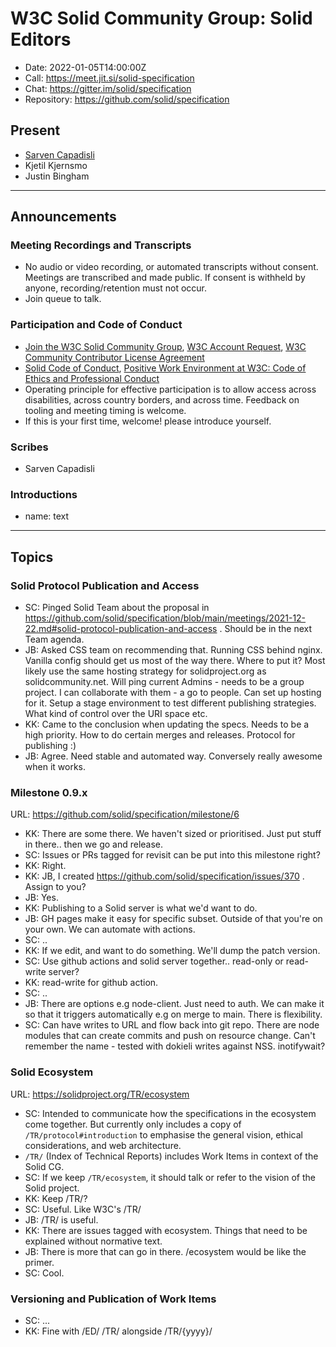 # W3C Solid Community Group: Solid Editors

* Date: 2022-01-05T14:00:00Z
* Call: https://meet.jit.si/solid-specification
* Chat: https://gitter.im/solid/specification
* Repository: https://github.com/solid/specification


## Present
* [Sarven Capadisli](https://csarven.ca/#i)
* Kjetil Kjernsmo
* Justin Bingham



---

## Announcements

### Meeting Recordings and Transcripts
* No audio or video recording, or automated transcripts without consent. Meetings are transcribed and made public. If consent is withheld by anyone, recording/retention must not occur.
* Join queue to talk.


### Participation and Code of Conduct
* [Join the W3C Solid Community Group](https://www.w3.org/community/solid/join), [W3C Account Request](http://www.w3.org/accounts/request), [W3C Community Contributor License Agreement](https://www.w3.org/community/about/agreements/cla/)
* [Solid Code of Conduct](https://github.com/solid/process/blob/main/code-of-conduct.md), [Positive Work Environment at W3C: Code of Ethics and Professional Conduct](https://www.w3.org/Consortium/cepc/)
* Operating principle for effective participation is to allow access across disabilities, across country borders, and across time. Feedback on tooling and meeting timing is welcome.
* If this is your first time, welcome! please introduce yourself.


### Scribes
* Sarven Capadisli


### Introductions
* name: text

---

## Topics

### Solid Protocol Publication and Access
* SC: Pinged Solid Team about the proposal in  https://github.com/solid/specification/blob/main/meetings/2021-12-22.md#solid-protocol-publication-and-access . Should be in the next Team agenda.
* JB: Asked CSS team on recommending that. Running CSS behind nginx. Vanilla config should get us most of the way there. Where to put it? Most likely use the same hosting strategy for solidproject.org as solidcommunity.net. Will ping current Admins - needs to be a group project. I can collaborate with them - a go to people. Can set up hosting for it. Setup a stage environment to test different publishing strategies. What kind of control over the URI space etc.
* KK: Came to the conclusion when updating the specs. Needs to be a high priority. How to do certain merges and releases. Protocol for publishing :)
* JB: Agree. Need stable and automated way. Conversely really awesome when it works.


### Milestone 0.9.x
URL: https://github.com/solid/specification/milestone/6

* KK: There are some there. We haven't sized or prioritised. Just put stuff in there.. then we go and release.
* SC: Issues or PRs tagged for revisit can be put into this milestone right?
* KK: Right.
* KK: JB, I created https://github.com/solid/specification/issues/370 . Assign to you?
* JB: Yes.
* KK: Publishing to a Solid server is what we'd want to do.
* JB: GH pages make it easy for specific subset. Outside of that you're on your own. We can automate with actions.
* SC: ..
* KK: If we edit, and want to do something. We'll dump the patch version.
* SC: Use github actions and solid server together.. read-only or read-write server?
* KK: read-write for github action.
* SC: ..
* JB: There are options e.g node-client. Just need to auth. We can make it so that it triggers automatically e.g on merge to main. There is flexibility.
* SC: Can have writes to URL and flow back into git repo. There are node modules that can create commits and push on resource change. Can't remember the name - tested with dokieli writes against NSS. inotifywait?


### Solid Ecosystem
URL: https://solidproject.org/TR/ecosystem

* SC: Intended to communicate how the specifications in the ecosystem come together. But currently only includes a copy of `/TR/protocol#introduction` to emphasise the general vision, ethical considerations, and web architecture.
* `/TR/` (Index of Technical Reports) includes Work Items in context of the Solid CG.
* SC: If we keep `/TR/ecosystem`, it should talk or refer to the vision of the Solid project.
* KK: Keep /TR/?
* SC: Useful. Like W3C's /TR/
* JB: /TR/ is useful.
* KK: There are issues tagged with ecosystem. Things that need to be explained without normative text.
* JB: There is more that can go in there. /ecosystem would be like the primer.
* SC: Cool.


### Versioning and Publication of Work Items
* SC: ...
* KK: Fine with /ED/ /TR/ alongside /TR/{yyyy}/
